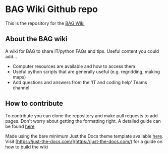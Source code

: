 # BAG Wiki Github repo
This is the repository for the [BAG Wiki](https://bjsilver.github.io/bag_wiki/)

## About the BAG wiki
A wiki for BAG to share IT/python FAQs and tips. Useful content you could add...
- Computer resources are available and how to access them
- Useful python scripts that are generally useful (e.g. regridding, making maps)
- Add questions and answers from the 'IT and coding help' Teams channel

## How to contribute

To contribute you can clone the repository and make pull requests to add pages. Don't worry about getting the formatting right. A detailed guide can be found [here](https://github.com/bjsilver/bag_wiki/blob/main/docs/how_to_contribute.md)


Made using the bare minimum Just the Docs theme template available [here](https://github.com/just-the-docs/just-the-docs-template/tree/main). Visit [https://just-the-docs.com/](https://just-the-docs.com/) for a guide on how to build the wiki
